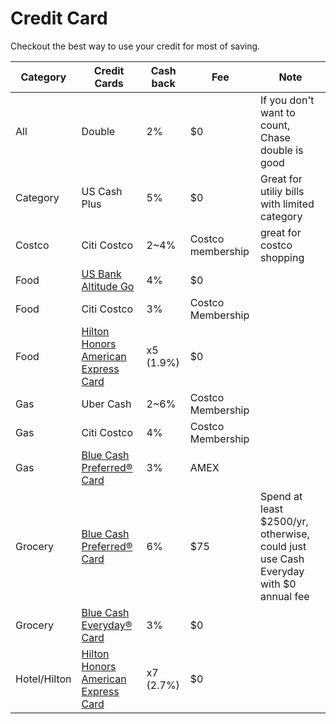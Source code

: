 # Credit Card

Checkout the best way to use your credit for most of saving.

| Category | Credit Cards | Cash back | Fee | Note |
| --- | --- | --- | --- | --- |
| All | Double | 2% | $0 | If you don't want to count, Chase double is good |
| Category | US Cash Plus | 5% | $0 | Great for utiliy bills with limited category |
| Costco | Citi Costco | 2~4% | Costco membership | great for costco shopping |
| Food | [US Bank Altitude Go](https://www.usbank.com/credit-cards/altitude-go-visa-signature-credit-card.html)| 4% | $0 | |
| Food | Citi Costco | 3% | Costco Membership | |
| Food | [Hilton Honors American Express Card](https://americanexpress.com/en-us/referral/hilton-honors?ref=WEIJILNcUj&xl=cp01) | x5 (1.9%) | $0 |
| Gas | Uber Cash | 2~6% | Costco Membership | |
| Gas | Citi Costco | 4% | Costco Membership | |
| Gas | [Blue Cash Preferred® Card](https://americanexpress.com/en-us/referral/blue-cash-preferred-credit-card?ref=WEIJILx4eI&xl=cp108t) | 3% | AMEX |
| Grocery | [Blue Cash Preferred® Card](https://americanexpress.com/en-us/referral/blue-cash-preferred-credit-card?ref=WEIJILx4eI&xl=cp108t) | 6% | $75 | Spend at least $2500/yr, otherwise, could just use Cash Everyday with $0 annual fee |
| Grocery | [Blue Cash Everyday® Card](https://www.americanexpress.com/us/credit-cards/card/blue-cash-everyday) | 3% | $0 | |
| Hotel/Hilton | [Hilton Honors American Express Card](https://americanexpress.com/en-us/referral/hilton-honors?ref=WEIJILNcUj&xl=cp01) | x7 (2.7%) | $0 |
